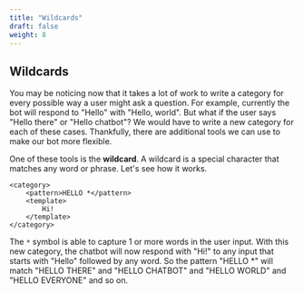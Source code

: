 ```yaml
---
title: "Wildcards"
draft: false
weight: 8
---
```


## Wildcards
You may be noticing now that it takes a lot of work to write a category for every possible way a user might ask a question. For example, currently the bot will respond to "Hello" with "Hello, world". But what if the user says "Hello there" or "Hello chatbot"? We would have to write a new category for each of these cases. Thankfully, there are additional tools we can use to make our bot more flexible. 

One of these tools is the **wildcard**. A wildcard is a special character that matches any word or phrase. Let's see how it works.

```
<category>
    <pattern>HELLO *</pattern>
    <template>
        Hi!
    </template>
</category>
```

The ```*``` symbol is able to capture 1 or more words in the user input. With this new category, the chatbot will now respond with "Hi!" to any input that starts with "Hello" followed by any word. So the pattern "HELLO *" will match "HELLO THERE" and "HELLO CHATBOT" and "HELLO WORLD" and "HELLO EVERYONE" and so on.
